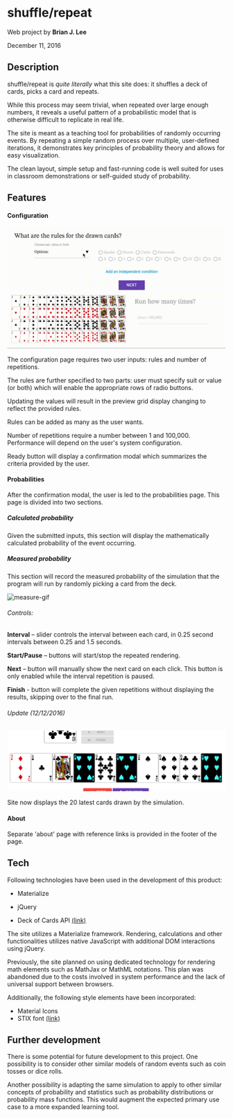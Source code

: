 # shuffle/repeat
Web project by **Brian J. Lee**

December 11, 2016

## Description

shuffle/repeat is *quite literally* what this site does: it shuffles a deck of cards, picks a card and repeats.

While this process may seem trivial, when repeated over large enough numbers, it reveals a useful pattern of a probabilistic model that is otherwise difficult to replicate in real life.

The site is meant as a teaching tool for probabilities of randomly occurring events. By repeating a simple random process over multiple, user-defined iterations, it demonstrates key principles of probability theory and allows for easy visualization.

The clean layout, simple setup and fast-running code is well suited for uses in classroom demonstrations or self-guided study of probability.

## Features

#### Configuration
![input-gif](readme/input.gif)

The configuration page requires two user inputs: rules and number of repetitions.

The rules are further specified to two parts: user must specify suit or value (or both) which will enable the appropriate rows of radio buttons.

Updating the values will result in the preview grid display changing to reflect the provided rules.

Rules can be added as many as the user wants.

Number of repetitions require a number between 1 and 100,000. Performance will depend on the user's system configuration.

Ready button will display a confirmation modal which summarizes the criteria provided by the user.

#### Probabilities

After the confirmation modal, the user is led to the probabilities page. This page is divided into two sections.

##### Calculated probability
Given the submitted inputs, this section will display the mathematically calculated probability of the event occurring.

##### Measured probability
This section will record the measured probability of the simulation that the program will run by randomly picking a card from the deck.

![measure-gif](readme/measure.gif)
###### Controls:
**Interval** – slider controls the interval between each card, in 0.25 second intervals between 0.25 and 1.5 seconds.

**Start/Pause** – buttons will start/stop the repeated rendering.

**Next** – button will manually show the next card on each click. This button is only enabled while the interval repetition is paused.

**Finish** - button will complete the given repetitions without displaying the results, skipping over to the final run.

###### Update (12/12/2016)

![history-row](readme/history-row.png)

Site now displays the 20 latest cards drawn by the simulation.

#### About
Separate 'about' page with reference links is provided in the footer of the page.

## Tech

Following technologies have been used in the development of this product:

- Materialize
- jQuery

- Deck of Cards API [(link)](http://deckofcardsapi.com/)

The site utilizes a Materialize framework. Rendering, calculations and other functionalities utilizes native JavaScript with additional DOM interactions using jQuery.

Previously, the site planned on using dedicated technology for rendering math elements such as MathJax or MathML notations. This plan was abandoned due to the costs involved in system performance and the lack of universal support between browsers.

Additionally, the following style elements have been incorporated:
- Material Icons
- STIX font [(link)](http://stixfonts.org/)

## Further development

There is some potential for future development to this project. One possibility is to consider other similar models of random events such as coin tosses or dice rolls.

Another possibility is adapting the same simulation to apply to other similar concepts of probability and statistics such as probability distributions or probability mass functions. This would augment the expected primary use case to a more expanded learning tool.
